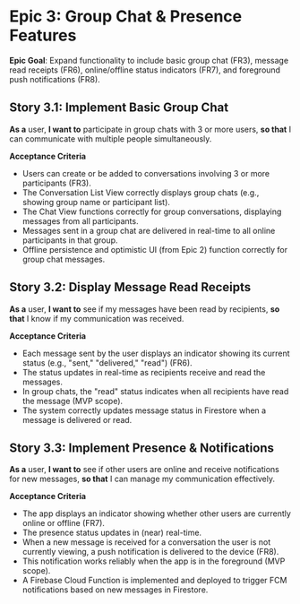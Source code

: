 # Epic 3: Group Chat & Presence Features

**Epic Goal**: Expand functionality to include basic group chat (FR3), message read receipts (FR6), online/offline status indicators (FR7), and foreground push notifications (FR8).

## Story 3.1: Implement Basic Group Chat

**As a** user, **I want to** participate in group chats with 3 or more users, **so that** I can communicate with multiple people simultaneously.

**Acceptance Criteria**
- Users can create or be added to conversations involving 3 or more participants (FR3).
- The Conversation List View correctly displays group chats (e.g., showing group name or participant list).
- The Chat View functions correctly for group conversations, displaying messages from all participants.
- Messages sent in a group chat are delivered in real-time to all online participants in that group.
- Offline persistence and optimistic UI (from Epic 2) function correctly for group chat messages.

## Story 3.2: Display Message Read Receipts

**As a** user, **I want to** see if my messages have been read by recipients, **so that** I know if my communication was received.

**Acceptance Criteria**
- Each message sent by the user displays an indicator showing its current status (e.g., "sent," "delivered," "read") (FR6).
- The status updates in real-time as recipients receive and read the messages.
- In group chats, the "read" status indicates when all recipients have read the message (MVP scope).
- The system correctly updates message status in Firestore when a message is delivered or read.

## Story 3.3: Implement Presence & Notifications

**As a** user, **I want to** see if other users are online and receive notifications for new messages, **so that** I can manage my communication effectively.

**Acceptance Criteria**
- The app displays an indicator showing whether other users are currently online or offline (FR7).
- The presence status updates in (near) real-time.
- When a new message is received for a conversation the user is not currently viewing, a push notification is delivered to the device (FR8).
- This notification works reliably when the app is in the foreground (MVP scope).
- A Firebase Cloud Function is implemented and deployed to trigger FCM notifications based on new messages in Firestore.